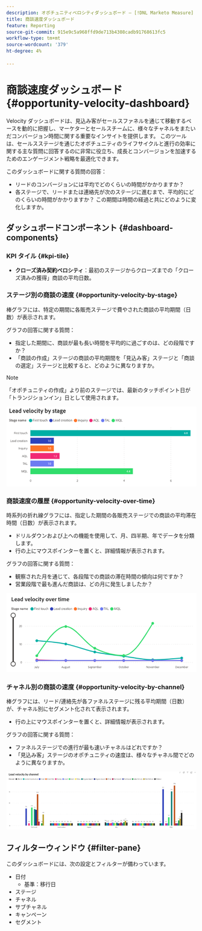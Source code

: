```yaml
---
description: オポチュニティベロシティダッシュボード — [!DNL Marketo Measure]  — 製品
title: 商談速度ダッシュボード
feature: Reporting
source-git-commit: 915e9c5a968ffd9de713b4308cadb91768613fc5
workflow-type: tm+mt
source-wordcount: '379'
ht-degree: 4%

---
```


# 商談速度ダッシュボード {#opportunity-velocity-dashboard}

Velocity ダッシュボードは、見込み客がセールスファネルを通じて移動するペースを動的に把握し、マーケターとセールスチームに、様々なチャネルをまたいだコンバージョン時間に関する重要なインサイトを提供します。 このツールは、セールスステージを通じたオポチュニティのライフサイクルと進行の効率に関する主な質問に回答するのに非常に役立ち、成長とコンバージョンを加速するためのエンゲージメント戦略を最適化できます。

このダッシュボードに関する質問の回答：

* リードのコンバージョンには平均でどのくらいの時間がかかりますか？
* 各ステージで、リードまたは連絡先が次のステージに進むまで、平均的にどのくらいの時間がかかりますか？ この期間は時間の経過と共にどのように変化しますか。

## ダッシュボードコンポーネント {#dashboard-components}

### KPI タイル {#kpi-tile}

* **クローズ済み契約ベロシティ**：最初のステージからクローズまでの「クローズ済みの獲得」商談の平均日数。

### ステージ別の商談の速度 {#opportunity-velocity-by-stage}

棒グラフには、特定の期間に各販売ステージで費やされた商談の平均期間（日数）が表示されます。

グラフの回答に関する質問：

* 指定した期間に、商談が最も長い時間を平均的に過ごすのは、どの段階ですか？
* 「商談の作成」ステージの商談の平均期間を「見込み客」ステージと「商談の選定」ステージと比較すると、どのように異なりますか。

>[!NOTE]
>
>「オポチュニティの作成」より前のステージでは、最新のタッチポイント日が「トランジションイン」日として使用されます。

![](assets/lead-velocity-dashboard-1.png)

### 商談速度の履歴 {#opportunity-velocity-over-time}

時系列の折れ線グラフには、指定した期間の各販売ステージでの商談の平均滞在時間（日数）が表示されます。

* ドリルダウンおよび上への機能を使用して、月、四半期、年でデータを分類します。
* 行の上にマウスポインターを置くと、詳細情報が表示されます。

グラフの回答に関する質問：

* 観察された月を通じて、各段階での商談の滞在時間の傾向は何ですか？
* 営業段階で最も進んだ商談は、どの月に発生しましたか？

![](assets/lead-velocity-dashboard-2.png)

### チャネル別の商談の速度 {#opportunity-velocity-by-channel}

棒グラフには、リード/連絡先が各ファネルステージに残る平均期間（日数）が、チャネル別にセグメント化されて表示されます。

* 行の上にマウスポインターを置くと、詳細情報が表示されます。

グラフの回答に関する質問：

* ファネルステージでの進行が最も速いチャネルはどれですか？
* 「見込み客」ステージのオポチュニティの速度は、様々なチャネル間でどのように異なりますか。

![](assets/lead-velocity-dashboard-3.png)

## フィルターウィンドウ {#filter-pane}

このダッシュボードには、次の設定とフィルターが備わっています。

* 日付
   * 基準：移行日
* ステージ
* チャネル
* サブチャネル
* キャンペーン
* セグメント

